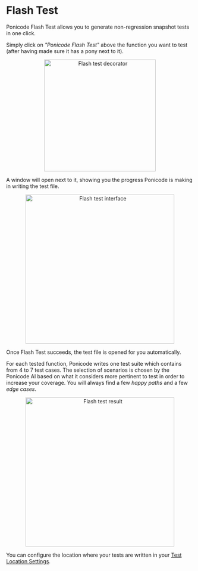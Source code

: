 # Flash Test

Ponicode Flash Test allows you to generate non-regression snapshot tests in one click.

Simply click on *"Ponicode Flash Test"* above the function you want to test (after having made sure it has a pony next to it). 

<p align="center">
    <img src="ut_extension/flash_test/images/flash_test_decorator.png" alt="Flash test decorator" width="300"/>
</p>

A window will open next to it, showing you the progress Ponicode is making in writing the test file.

<p align="center">
    <img src="ut_extension/flash_test/images/flash_test.png" alt="Flash test interface" width="400"/>
</p>

Once Flash Test succeeds, the test file is opened for you automatically.

For each tested function, Ponicode writes one test suite which contains from 4 to 7 test cases. The selection of scenarios is chosen by the Ponicode AI based on what it considers more pertinent to test in order to increase your coverage. You will always find a few *happy paths* and a few *edge cases*.

<p align="center">
    <img src="ut_extension/flash_test/images/flash_test_result.png" alt="Flash test result" width="400"/>
</p>

You can configure the location where your tests are written in your [Test Location Settings](ut_extension/gui_test/configuration/testLocation.md).